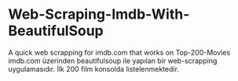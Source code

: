 # Web-Scraping-Imdb-With-BeautifulSoup
A quick web scrapping for imdb.com that works on Top-200-Movies
imdb.com üzerinden beautifulsoup ile yapılan bir web-scrapping uygulamasıdır. İlk 200 film konsolda listelenmektedir.
